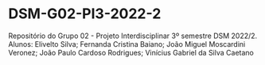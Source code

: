 # DSM-G02-PI3-2022-2
Repositório do Grupo 02 - Projeto Interdisciplinar 3º semestre DSM 2022/2. Alunos: Elivelto Silva; Fernanda Cristina Baiano; João Miguel Moscardini Veronez; João Paulo Cardoso Rodrigues; Vinícius Gabriel da Silva Caetano
